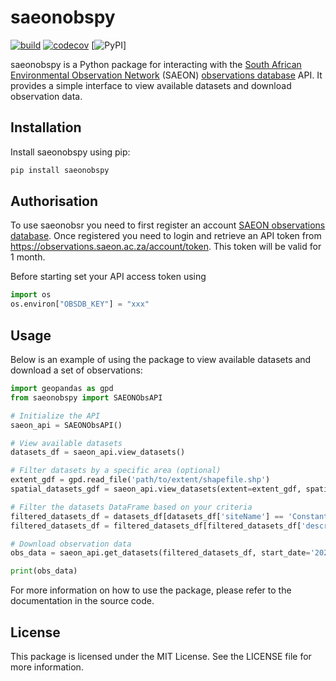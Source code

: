  # saeonobspy

[![build](https://github.com/GMoncrieff/saeonobspy/actions/workflows/main.yml/badge.svg)](https://github.com/GMoncrieff/saeonobspy/actions/workflows/main.yml) [![codecov](https://codecov.io/gh/GMoncrieff/saeonobspy/branch/main/graph/badge.svg?token=XY9X1S56DE)](https://codecov.io/gh/GMoncrieff/saeonobspy) [![PyPI](https://img.shields.io/pypi/v/saeonobspy)]

saeonobspy is a Python package for interacting with the [South African Environmental Observation Network](www.saeon.ac.za) (SAEON) [observations database](http://observations.saeon.ac.za/) API. It provides a simple interface to view available datasets and download observation data.

## Installation

Install saeonobspy using pip:

```bash
pip install saeonobspy
```
## Authorisation

To use saeonobsr you need to first register an account [SAEON
observations database](http://observations.saeon.ac.za/). Once
registered you need to login and retrieve an API token from
<https://observations.saeon.ac.za/account/token>. This token will be
valid for 1 month.

Before starting set your API access token using

``` python
import os
os.environ["OBSDB_KEY"] = "xxx"
```
## Usage

Below is an example of using the package to view available datasets and download a set of observations:

```python
import geopandas as gpd
from saeonobspy import SAEONObsAPI

# Initialize the API
saeon_api = SAEONObsAPI()

# View available datasets
datasets_df = saeon_api.view_datasets()

# Filter datasets by a specific area (optional)
extent_gdf = gpd.read_file('path/to/extent/shapefile.shp')
spatial_datasets_gdf = saeon_api.view_datasets(extent=extent_gdf, spatial=True)

# Filter the datasets DataFrame based on your criteria
filtered_datasets_df = datasets_df[datasets_df['siteName'] == 'Constantiaberg']
filtered_datasets_df = filtered_datasets_df[filtered_datasets_df['description'] == 'Air Temperature - Daily Minimum - Degrees Celsius']

# Download observation data
obs_data = saeon_api.get_datasets(filtered_datasets_df, start_date='2020-01-01', end_date='2020-12-31')

print(obs_data)
```

For more information on how to use the package, please refer to the documentation in the source code.

## License

This package is licensed under the MIT License. See the LICENSE file for more information.
